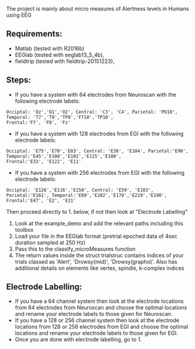 The project is mainly about micro measures of Alertness levels in Humans using EEG

## Requirements:
* Matlab (tested with R2016b)
* EEGlab (tested with eeglab13_5_4b),
* fieldtrip (tested with fieldtrip-20151223), 


## Steps:

* If you have a system with 64 electrodes from Neuroscan with the following electrode labels: 
```
Occiptal: 'Oz','O1','O2', Central: 'C3', 'C4', Parietal: 'PO10', Temporal: 'T7','T8','TP8','FT10','TP10', 
Frontal:'F7', 'F8', 'Fz'      
```                                     
* If you have a system with 128 electrodes from EGI with the following electrode labels: 
```
Occiptal: 'E75','E70','E83', Central: 'E36', 'E104', Parietal:'E90', Temporal:'E45','E108','E102','E115','E100',        
Frontal:'E33', 'E122', 'E11'    
```              
* If you have a system with 256 electrodes from EGI with the following electrode labels:    
```
Occiptal: 'E126','E116','E150', Central: 'E59', 'E183', Parietal:'E161', Temporal:'E69','E202','E179','E219','E190',        
Frontal:'E47', 'E2', 'E21'
```

Then proceed directly to 1. below, if not then look at "Electrode Labelling"

1. Look at the example_demo and add the relevant paths including this toolbox
2. Load your file in the EEGlab format (pretrial epoched data of 4sec duration sampled at 250 Hz)
3. Pass this to the classify_microMeasures function
4. The return values inside the struct trialstruc contains indices of your trials classed as 'Alert', 'Drowsy(mid)', 'Drowsy(grapho)'. 
Also has additional details on elements like vertex, spindle, k-complex indices
   
## Electrode Labelling:           
* If you have a 64 channel system then look at the electrode locations from 64 electrodes from Neuroscan and choose the optimal locations and rename your electrode labels to those given for Neuroscan.           
* If you have a 128 or 256 channel system then look at the electrode locations from 128 or 256 electrodes from EGI and choose the optimal locations and rename your electrode labels to those given for EGI.     
* Once you are done with electrode labelling, go to 1.
